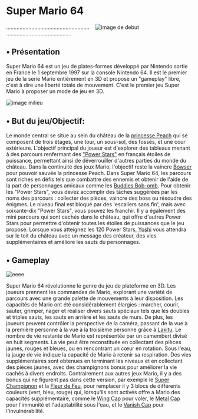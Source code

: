 # Super Mario 64

‎........................................................    ‎ ‎ ‎ 
![image de debut](https://upload.wikimedia.org/wikipedia/fr/6/6b/Super_Mario_64_Logo.png)  ............................................

## • Présentation

Super Mario 64 est un jeu de plates-formes développé par Nintendo sortie en France le 1 septembre 1997 sur la console Nintendo 64. Il est le premier jeu de la serie Mario entièrement en 3D et propose un "gameplay" libre, c'est à dire une liberté totale de mouvement. C'est le premier jeu Super Mario à proposer un mode de jeu en 3D.



![image milieu](https://www.culture-games.com/wp-content/uploads/post/Dire-Dire-Docks-image-01.jpg) 

## • But du jeu/Objectif:

Le monde central se situe au sein du château de la [princesse Peach](https://fr.wikipedia.org/wiki/Princesse_Peach) qui se composent de trois étages, une tour, un sous-sol, des fossés, et une cour extérieure. L'objectif principal du joueur est d'explorer des tableaux menant à des parcours renfermant des ["Power Stars"](https://www.mariowiki.com/Power_Star) en français étoiles de puissance, permettant ainsi de déverrouiller d'autres parties du monde du château. Dans la continuité des jeux Mario, l'objectif reste la vaincre [Bowser](https://fr.wikipedia.org/wiki/Bowser) pour pouvoir sauvée la princesse Peach. Dans Super Mario 64, les parcours sont riches en défis tels que combattre des ennemis et obtenir de l'aide de la part de personnages amicaux comme les [Buddies Bob-omb](https://www.mariowiki.com/Bob-omb_Buddy). Pour obtenir les "Power Stars", vous devez accomplir des tâches suggérées par les noms des parcours : collecter des pièces, vaincre des boss ou résoudre des énigmes. Le niveau final est bloqué par des 'escaliers sans fin', mais avec soixante-dix "Power Stars", vous pouvez les franchir. Il y a également des mini parcours qui sont cachés dans le château, qui offre d'autres Power Stars pour permettre d'obtenir toutes les étoiles de puissances que le jeu propose. Lorsque vous atteignez les  120 Power Stars, [Yoshi](https://fr.wikipedia.org/wiki/Yoshi) vous attendra sur le toit du château avec un message des créateur, des vies supplémentaires et améliore les sauts du personnages.


## • Gameplay

![eeee](https://tcrf.net/images/4/49/Mario64ds-TSrender.png)

Super Mario 64 révolutionne le genre du jeu de plateforme en 3D. Les joueurs prennent les commandes de Mario, explorant une variété de parcours avec une grande palette de mouvements à leur disposition. Les capacités de Mario ont été considérablement élargies : marcher, courir, sauter, grimper, nager et réaliser divers sauts spéciaux tels que les doubles et triples sauts, les sauts en arrière et les sauts de murs. De plus, les joueurs peuvent contrôler la perspective de la caméra, passant de la vue à la première personne à la vue à la troisième personne grâce à [Lakitu](https://super-mario-64-official.fandom.com/wiki/Lakitu). Le nombre de vie restante de Mario est représentée par un camembert divisé en huit segments. La vie peut être reconstituée en collectant des pièces jaunes, rouges et bleues, ou en rencontrant un cœur en rotation. Sous l'eau, la jauge de vie indique la capacité de Mario à retenir sa respiration. Des vies supplémentaires sont obtenues en terminant les niveaux et en collectant des pièces jaunes, avec des champignons bonus pour améliorer la vie cachés à divers endroits.  Contrairement aux autres jeux Mario, il y a des bonus qui ne  figurent pas dans cette version, par exemple le [Super Champignon](https://mario.fandom.com/fr/wiki/Super_champignon) et la [Fleur de Feu](https://mario.fandom.com/fr/wiki/Fleur_de_feu), pour remplacer il y 3 blocs de différents couleurs (vert, bleu, rouge) qui, lorsqu'ils sont activés offre a Mario des capacités supplémentaire, comme le [Wing Cap](https://www.mariowiki.com/Wing_Cap) pour voler, le [Metal Cap](https://www.mariowiki.com/Metal_Cap ) pour l'immunité et l'adaptabilité sous l'eau, et le [Vanish Cap](https://www.mariowiki.com/Vanish_Cap) pour l'invulnérabilité. 

